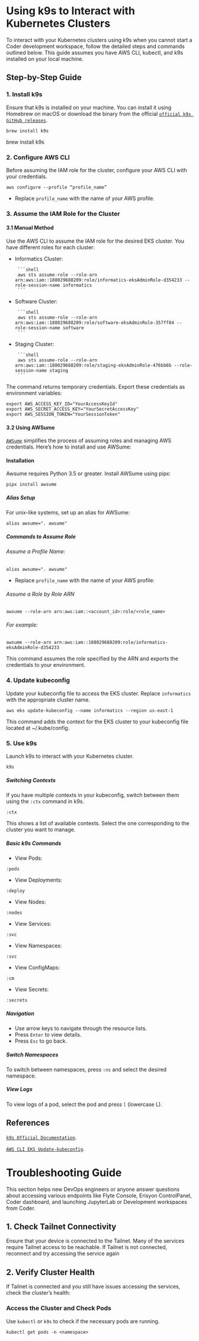 # Using k9s to Interact with Kubernetes Clusters

To interact with your Kubernetes clusters using k9s when you cannot start a Coder development workspace, follow the detailed steps and commands outlined below. This guide assumes you have AWS CLI, kubectl, and k9s installed on your local machine. 

## Step-by-Step Guide

### 1. Install k9s

Ensure that k9s is installed on your machine. You can install it using Homebrew on macOS or download the binary from the official [`official k9s GitHub releases`](https://github.com/derailed/k9s/releases).

```shell
brew install k9s
```

brew install k9s

### 2. Configure AWS CLI

Before assuming the IAM role for the cluster, configure your AWS CLI with your credentials.

```shell
aws configure --profile “profile_name”
```

 - Replace `profile_name` with the name of your AWS profile.

### 3. Assume the IAM Role for the Cluster

#### 3.1 Manual Method

Use the AWS CLI to assume the IAM role for the desired EKS cluster. You have different roles for each cluster: 

 - Informatics Cluster:

        ```shell
        aws sts assume-role --role-arn arn:aws:iam::188029688209:role/informatics-eksAdminRole-d354233 --role-session-name informatics
        ```

 - Software Cluster:

        ```shell
        aws sts assume-role --role-arn arn:aws:iam::188029688209:role/software-eksAdminRole-357ff84 --role-session-name software
        ```        

 - Staging Cluster:

        ```shell
        aws sts assume-role --role-arn arn:aws:iam::188029688209:role/staging-eksAdminRole-476bb6b --role-session-name staging
        ```   

The command returns temporary credentials. Export these credentials as environment variables:        
       
```shell
export AWS_ACCESS_KEY_ID="YourAccessKeyId"
export AWS_SECRET_ACCESS_KEY="YourSecretAccessKey"
export AWS_SESSION_TOKEN="YourSessionToken"
``` 

#### 3.2 Using AWSume

[`AWSume`](https://awsu.me/general/overview.html) simplifies the process of assuming roles and managing AWS credentials. Here’s how to install and use AWSume:

#### Installation

Awsume requires Python 3.5 or greater. Install AWSume using pipx:

```shell
pipx install awsume
``` 

##### Alias Setup

For unix-like systems, set up an alias for AWSume:

```shell
alias awsume=". awsume"
``` 
##### Commands to Assume Role

###### Assume a Profile Name:
        
```shell
alias awsume=". awsume"
``` 
        
- Replace `profile_name` with the name of your AWS profile:

###### Assume a Role by Role ARN

```shell
awsume --role-arn arn:aws:iam::<account_id>:role/<role_name>
``` 

###### For example:

```shell
awsume --role-arn arn:aws:iam::188029688209:role/informatics-eksAdminRole-d354233
``` 

This command assumes the role specified by the ARN and exports the credentials to your environment.

### 4. Update kubeconfig

Update your kubeconfig file to access the EKS cluster. Replace `informatics` with the appropriate cluster name.

```shell
aws eks update-kubeconfig --name informatics --region us-east-1
``` 

This command adds the context for the EKS cluster to your kubeconfig file located at ~/.kube/config.

### 5. Use k9s

Launch k9s to interact with your Kubernetes cluster.

```shell
k9s
``` 

##### Switching Contexts

If you have multiple contexts in your kubeconfig, switch between them using the `:ctx` command in k9s.

```shell
:ctx
``` 
This shows a list of available contexts. Select the one corresponding to the cluster you want to manage.

##### Basic k9s Commands

 - View Pods:
 ```shell
 :pods
 ``` 
 - View Deployments:
 ```shell
 :deploy
 ``` 
 - View Nodes:
 ```shell
 :nodes
 ``` 
 - View Services:
 ```shell
 :svc
 ```  
 - View Namespaces:
 ```shell
 :svc
 ``` 
 - View ConfigMaps:
 ```shell
 :cm
 ``` 
 - View Secrets:
 ```shell
 :secrets
 ``` 

##### Navigation

 - Use arrow keys to navigate through the resource lists.
 - Press `Enter` to view details.
 - Press `Esc` to go back.

##### Switch Namespaces

To switch between namespaces, press `:ns` and select the desired namespace.

##### View Logs

To view logs of a pod, select the pod and press `l` (lowercase L).

## References

[`k9s Official Documentation`](https://k9scli.io/).

[`AWS CLI EKS Update-kubeconfig`](https://docs.aws.amazon.com/cli/latest/reference/eks/update-kubeconfig.html).


# Troubleshooting Guide

This section helps new DevOps engineers or anyone answer questions about accessing various endpoints like Flyte Console, Erisyon ControlPanel, Coder dashboard, and launching JupyterLab or Development workspaces from Coder.

## 1. Check Tailnet Connectivity

Ensure that your device is connected to the Tailnet. Many of the services require Tailnet access to be reachable. If Tailnet is not connected, reconnect and try accessing the service again

## 2. Verify Cluster Health

If Tailnet is connected and you still have issues accessing the services, check the cluster’s health:

 ### Access the Cluster and Check Pods
 Use `kubectl` or `k9s` to check if the necessary pods are running.

 ```shell
 kubectl get pods -n <namespace>
 ``` 

